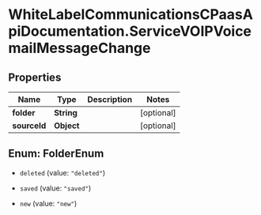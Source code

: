 # WhiteLabelCommunicationsCPaasApiDocumentation.ServiceVOIPVoicemailMessageChange

## Properties

Name | Type | Description | Notes
------------ | ------------- | ------------- | -------------
**folder** | **String** |  | [optional] 
**sourceId** | **Object** |  | [optional] 



## Enum: FolderEnum


* `deleted` (value: `"deleted"`)

* `saved` (value: `"saved"`)

* `new` (value: `"new"`)




